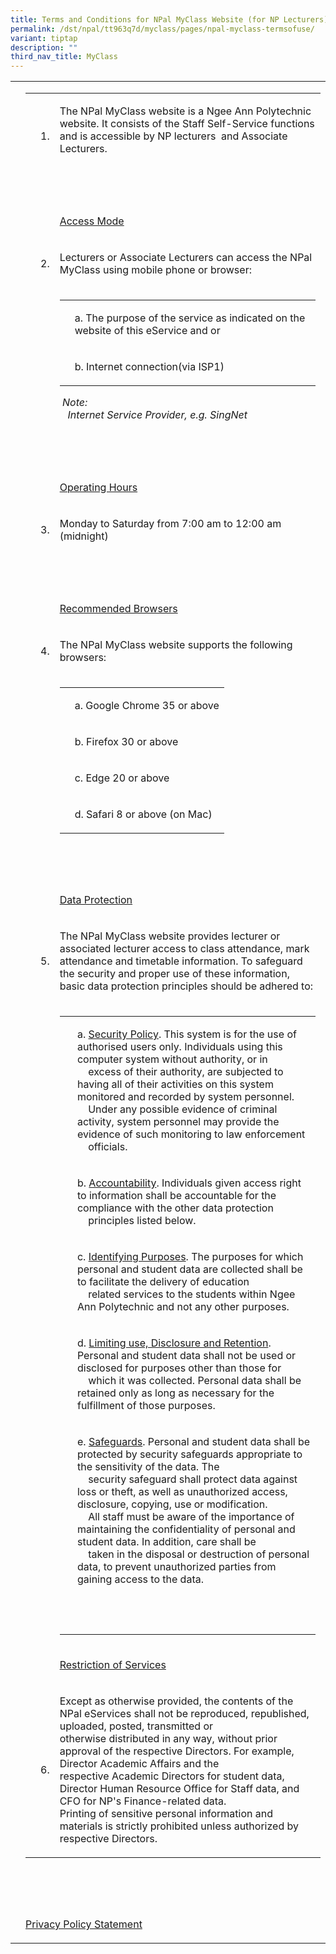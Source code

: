 ```yaml
---
title: Terms and Conditions for NPal MyClass Website (for NP Lecturers)
permalink: /dst/npal/tt963q7d/myclass/pages/npal-myclass-termsofuse/
variant: tiptap
description: ""
third_nav_title: MyClass
---
```

<table>
<tbody>
<tr>
<td rowspan="1" colspan="1">
<p></p>
</td>
<td rowspan="1" colspan="1">
<table>
<tbody>
<tr>
<td rowspan="1" colspan="1">
<p></p>
</td>
<td rowspan="1" colspan="1">
<p>
<br>1.</p>
</td>
<td rowspan="1" colspan="1">
<p>The NPal MyClass website is a Ngee Ann Polytechnic website. It consists
of the Staff Self-Service functions and is accessible by NP lecturers&nbsp;
and Associate Lecturers.</p>
</td>
</tr>
<tr>
<td rowspan="1" colspan="1">
<p></p>
</td>
<td rowspan="1" colspan="1">
<p></p>
</td>
<td rowspan="1" colspan="1">
<p>&nbsp;</p>
</td>
</tr>
<tr>
<td rowspan="1" colspan="1">
<p></p>
</td>
<td rowspan="1" colspan="1">
<p></p>
</td>
<td rowspan="1" colspan="1">
<p><u>Access Mode</u>
</p>
</td>
</tr>
<tr>
<td rowspan="1" colspan="1">
<p></p>
</td>
<td rowspan="1" colspan="1">
<p>2.</p>
</td>
<td rowspan="1" colspan="1">
<p>Lecturers or Associate Lecturers can access the NPal MyClass using mobile
phone or browser:</p>
</td>
</tr>
<tr>
<td rowspan="1" colspan="1">
<p></p>
</td>
<td rowspan="1" colspan="1">
<p></p>
</td>
<td rowspan="1" colspan="1">
<table>
<tbody>
<tr>
<td rowspan="1" colspan="1">
<p></p>
</td>
<td rowspan="1" colspan="1">
<p>a. The purpose of the service as indicated on the website of this eService
and or</p>
</td>
</tr>
<tr>
<td rowspan="1" colspan="1">
<p></p>
</td>
<td rowspan="1" colspan="1">
<p>b. Internet&nbsp;connection(via ISP1​)</p>
</td>
</tr>
</tbody>
</table>
<p><em>&nbsp;Note:<br>&nbsp; &nbsp;Internet Service Provider, e.g. SingNet</em>
</p>
</td>
</tr>
<tr>
<td rowspan="1" colspan="1">
<p></p>
</td>
<td rowspan="1" colspan="1">
<p></p>
</td>
<td rowspan="1" colspan="1">
<p>&nbsp;</p>
</td>
</tr>
<tr>
<td rowspan="1" colspan="1">
<p></p>
</td>
<td rowspan="1" colspan="1">
<p></p>
</td>
<td rowspan="1" colspan="1">
<p><u>Operating Hours</u>
</p>
</td>
</tr>
<tr>
<td rowspan="1" colspan="1">
<p></p>
</td>
<td rowspan="1" colspan="1">
<p>3.</p>
</td>
<td rowspan="1" colspan="1">
<p>Monday to Saturday from 7:00 am to 12:00 am (midnight)</p>
</td>
</tr>
<tr>
<td rowspan="1" colspan="1">
<p></p>
</td>
<td rowspan="1" colspan="1">
<p></p>
</td>
<td rowspan="1" colspan="1">
<p>&nbsp;</p>
</td>
</tr>
<tr>
<td rowspan="1" colspan="1">
<p></p>
</td>
<td rowspan="1" colspan="1">
<p></p>
</td>
<td rowspan="1" colspan="1">
<p><u>Recommended Browsers</u>
</p>
</td>
</tr>
<tr>
<td rowspan="1" colspan="1">
<p></p>
</td>
<td rowspan="1" colspan="1">
<p>4.</p>
</td>
<td rowspan="1" colspan="1">
<p>The NPal MyClass website supports the following browsers:</p>
</td>
</tr>
<tr>
<td rowspan="1" colspan="1">
<p></p>
</td>
<td rowspan="1" colspan="1">
<p></p>
</td>
<td rowspan="1" colspan="1">
<table>
<tbody>
<tr>
<td rowspan="1" colspan="1">
<p></p>
</td>
<td rowspan="1" colspan="1">
<p>a. Google Chrome 35 or above</p>
</td>
</tr>
<tr>
<td rowspan="1" colspan="1">
<p></p>
</td>
<td rowspan="1" colspan="1">
<p>b. Firefox 30 or above</p>
</td>
</tr>
<tr>
<td rowspan="1" colspan="1">
<p></p>
</td>
<td rowspan="1" colspan="1">
<p>c. Edge 20 or above</p>
</td>
</tr>
<tr>
<td rowspan="1" colspan="1">
<p></p>
</td>
<td rowspan="1" colspan="1">
<p>d. Safari 8 or above (on Mac)</p>
</td>
</tr>
</tbody>
</table>
</td>
</tr>
<tr>
<td rowspan="1" colspan="1">
<p></p>
</td>
<td rowspan="1" colspan="1">
<p></p>
</td>
<td rowspan="1" colspan="1">
<p>&nbsp;</p>
</td>
</tr>
<tr>
<td rowspan="1" colspan="1">
<p></p>
</td>
<td rowspan="1" colspan="1">
<p></p>
</td>
<td rowspan="1" colspan="1">
<p><u>Data Protection</u>
</p>
</td>
</tr>
<tr>
<td rowspan="1" colspan="1">
<p></p>
</td>
<td rowspan="1" colspan="1">
<p>5.</p>
</td>
<td rowspan="1" colspan="1">
<p>The NPal MyClass website provides lecturer or associated lecturer access
to class attendance, mark attendance and timetable information. To safeguard
the security and proper use of these information, basic data protection
principles should be adhered to:</p>
</td>
</tr>
<tr>
<td rowspan="1" colspan="1">
<p></p>
</td>
<td rowspan="1" colspan="1">
<p></p>
</td>
<td rowspan="1" colspan="1">
<table>
<tbody>
<tr>
<td rowspan="1" colspan="1">
<p></p>
</td>
<td rowspan="1" colspan="1">
<p>a. <u>Security Policy</u>. This system is for the use of authorised users
only. Individuals using this computer system without authority, or in &nbsp;&nbsp;
<br>&nbsp;&nbsp;&nbsp; excess of their authority, are subjected to having
all of their activities on this system monitored and recorded by system
personnel.
<br>&nbsp;&nbsp;&nbsp; Under any possible evidence of criminal activity, system
personnel may provide the evidence of such monitoring to law enforcement
<br>&nbsp;&nbsp;&nbsp; officials.</p>
</td>
</tr>
<tr>
<td rowspan="1" colspan="1">
<p></p>
</td>
<td rowspan="1" colspan="1">
<p>b. <u>Accountability</u>. Individuals given access right to information
shall be accountable for the compliance with the other data protection
&nbsp;&nbsp;
<br>&nbsp;&nbsp;&nbsp; principles listed below.</p>
</td>
</tr>
<tr>
<td rowspan="1" colspan="1">
<p></p>
</td>
<td rowspan="1" colspan="1">
<p>c. <u>Identifying Purposes</u>. The purposes for which personal and student
data are collected shall be to facilitate the delivery of education &nbsp;
<br>&nbsp;&nbsp;&nbsp; related services to the students within Ngee Ann Polytechnic
and not any other purposes.</p>
</td>
</tr>
<tr>
<td rowspan="1" colspan="1">
<p></p>
</td>
<td rowspan="1" colspan="1">
<p>d. <u>Limiting use, Disclosure and Retention</u>. Personal and student
data shall not be used or disclosed for purposes other than those for &nbsp;
<br>&nbsp;&nbsp;&nbsp; which it was collected. Personal data shall be retained
only as long as necessary for the fulfillment of those purposes.</p>
</td>
</tr>
<tr>
<td rowspan="1" colspan="1">
<p></p>
</td>
<td rowspan="1" colspan="1">
<p>e. <u>Safeguards</u>. Personal and student data shall be protected by security
safeguards appropriate to the sensitivity of the data. The &nbsp;&nbsp;
<br>&nbsp;&nbsp;&nbsp; security safeguard shall protect data against loss
or theft, as well as unauthorized access, disclosure, copying, use or modification.
<br>&nbsp;&nbsp;&nbsp; All staff must be aware of the importance of maintaining
the confidentiality of personal and student data. In addition, care shall
be
<br>&nbsp;&nbsp;&nbsp; taken in the disposal or destruction of personal data,
to prevent unauthorized parties from gaining access to the data.</p>
</td>
</tr>
<tr>
<td rowspan="1" colspan="1">
<p>&nbsp;</p>
</td>
<td rowspan="1" colspan="1">
<p>&nbsp;</p>
</td>
</tr>
</tbody>
</table>
</td>
</tr>
<tr>
<td rowspan="1" colspan="1">
<p></p>
</td>
<td rowspan="1" colspan="1">
<p></p>
</td>
<td rowspan="1" colspan="1">
<p><u>Restriction of Services</u>
</p>
</td>
</tr>
<tr>
<td rowspan="1" colspan="1">
<p></p>
</td>
<td rowspan="1" colspan="1">
<p>6.</p>
</td>
<td rowspan="1" colspan="1">
<p>Except as otherwise provided, the contents of the NPal eServices shall
not be reproduced, republished, uploaded, posted, transmitted or
<br>otherwise distributed in any way, without prior approval of the respective
Directors. For example, Director Academic Affairs and the
<br>respective Academic Directors for student data, Director Human Resource
Office for Staff data, and CFO for NP's Finance-related data.
<br>Printing of sensitive personal information and materials is strictly prohibited
unless authorized by respective Directors.</p>
</td>
</tr>
</tbody>
</table>
</td>
</tr>
<tr>
<td rowspan="1" colspan="1">
<p></p>
</td>
<td rowspan="1" colspan="1">
<p>&nbsp;</p>
</td>
</tr>
<tr>
<td rowspan="1" colspan="1">
<p></p>
</td>
<td rowspan="1" colspan="1">
<p><a href="https://www.np.edu.sg/privacy-statement" rel="noopener noreferrer nofollow" target="_blank">Privacy Policy Statement</a>
</p>
</td>
</tr>
</tbody>
</table>
<p></p>
